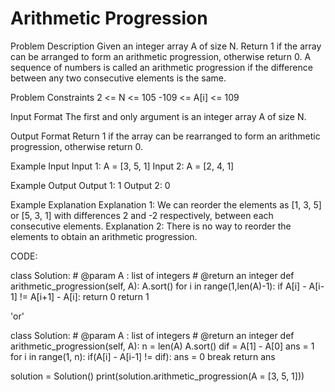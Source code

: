 # Arithmetic Progression

Problem Description
Given an integer array A of size N. Return 1 if the array can be arranged to form an arithmetic progression, otherwise return 0.
A sequence of numbers is called an arithmetic progression if the difference between any two consecutive elements is the same.

Problem Constraints
2 <= N <= 105
-109 <= A[i] <= 109

Input Format
The first and only argument is an integer array A of size N.

Output Format
Return 1 if the array can be rearranged to form an arithmetic progression, otherwise return 0.

Example Input
Input 1:
 A = [3, 5, 1]
Input 2:
 A = [2, 4, 1]

Example Output
Output 1:
 1
Output 2:
 0

Example Explanation
Explanation 1:
 We can reorder the elements as [1, 3, 5] or [5, 3, 1] with differences 2 and -2 respectively, between each consecutive elements.
Explanation 2:
 There is no way to reorder the elements to obtain an arithmetic progression.

CODE:

class Solution:
    # @param A : list of integers
    # @return an integer
    def arithmetic_progression(self, A):
        A.sort()
        for i in range(1,len(A)-1):
            if A[i] - A[i-1] != A[i+1] - A[i]:
                return 0
        return 1

'or'

class Solution:
    # @param A : list of integers
    # @return an integer
    def arithmetic_progression(self, A):
        n = len(A)
        A.sort()
        dif = A[1] - A[0]
        ans = 1
        for i in range(1, n):
            if(A[i] - A[i-1] != dif):
                ans = 0
                break
        return ans

solution = Solution()
print(solution.arithmetic_progression(A = [3, 5, 1]))
